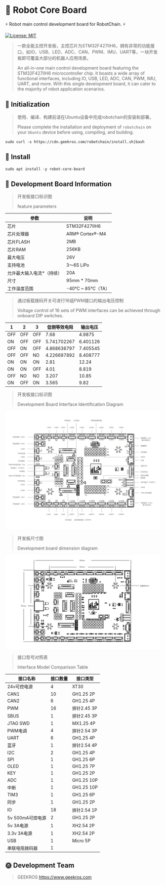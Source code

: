 # 🤖 Robot Core Board

⚡ Robot main control development board for RobotChain. ⚡

[![License: MIT](https://img.shields.io/badge/License-MIT-yellow.svg)](https://opensource.org/licenses/MIT)

> 一款全能主控开发板，主控芯片为STM32F427IIH6，拥有非常的功能接口，如IO、USB、LED、ADC、CAN、PWM、IMU、UART等，一块开发板即可覆盖大部分的机器人应用场景。
> 
> An all-in-one main control development board featuring the STM32F427IIH6 microcontroller chip. It boasts a wide array of functional interfaces, including IO, USB, LED, ADC, CAN, PWM, IMU, UART, and more. With this single development board, it can cater to the majority of robot application scenarios.

## 📖 Initialization

> 使用、编译、构建前请在Ubuntu设备中完成robotchain的安装和部署。
>
> Please complete the installation and deployment of `robotchain` on your `Ubuntu` device before using, compiling, and building.

```shell
sudo curl -s https://cdn.geekros.com/robotchain/install.sh|bash
```

## 📖 Install

```shell
sudo apt install -y robot-core-board
```

## 📖 Development Board Information

> 开发板接口标识图
>
> feature parameters

| 参数             | 说明                |
|----------------|-------------------|
| 芯片             | STM32F427IIH6     |
| 芯片处理器          | ARM® Cortex®-M4   |
| 芯片FLASH        | 2MB               |
| 芯片RAM          | 256KB             |
| 最大电压           | 26V               |
| 支持电池           | 3～6S LiPo         |
| 允许最大输入电流\*（持续） | 20A               |
| 尺寸             | 95mm \* 70mm      |
| 工作温度范围         | \-40°C ~ 85°C（TA） |

> 通过板载拨码开关可进行16组PWM接口的输出电压控制
>
> Voltage control of 16 sets of PWM interfaces can be achieved through onboard DIP switches.

| 1   | 2   | 3   | 低侧等效电阻      | 输出电压     |
|-----|-----|-----|-------------|----------|
| OFF | OFF | OFF | 7.68        | 4.9875   |
| ON  | OFF | OFF | 5.741702267 | 6.401126 |
| OFF | ON  | OFF | 4.868636797 | 7.405545 |
| OFF | OFF | NO  | 4.226697892 | 8.408777 |
| ON  | ON  | ON  | 2.81        | 12.24    |
| ON  | ON  | OFF | 4.01        | 8.819    |
| OFF | NO  | NO  | 3.207       | 10.85    |
| ON  | OFF | ON  | 3.565       | 9.82     |

> 开发板接口标识图
>
> Development Board Interface Identification Diagram

![](doc/screenshot_1000.png)

> 开发板尺寸图
>
> Development board dimension diagram

![](doc/screenshot_2000.png)

> 接口型号对照表
>
> Interface Model Comparison Table

| 接口名称         | 接口数量 | 接口类型       |
|--------------|------|------------|
| 24v可控电源      | 4    | XT30       |
| CAN1         | 10   | GH1.25 2P  |
| CAN2         | 6    | GH1.25 4P  |
| PWM          | 16   | 排针2.45 3P  |
| SBUS         | 1    | 排针2.45 3P  |
| JTAG SWD     | 1    | MX1.25 4P  |
| PWM电调        | 4    | 排针2.54 3P  |
| UART         | 6    | GH1.25 4P  |
| 蓝牙           | 1    | 排针2.54 4P  |
| I2C          | 2    | GH1.25 4P  |
| SPI          | 1    | GH1.25 6P  |
| OLED         | 1    | GH1.25 7P  |
| KEY          | 1    | GH1.25 2P  |
| ADC          | 1    | GH1.25 10P |
| 中断           | 1    | GH1.25 10P |
| TIM3         | 1    | GH1.25 6P  |
| 同步           | 1    | GH1.25 2P  |
| IO           | 18   | 排针2.54 1P  |
| 5v 500mA可控电源 | 2    | GH1.25 2P  |
| 5v 3A电源      | 1    | XH2.54 2P  |
| 3.3v 3A电源    | 1    | XH2.54 2P  |
| USB          | 1    | Micro 5P   |
| 串联电阻拨码器      | 1    |

## 🌞 Development Team

> GEEKROS
> https://www.geekros.com